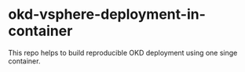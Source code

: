 # okd-vsphere-deployment-in-container
This repo helps to build reproducible OKD deployment using one singe container.
